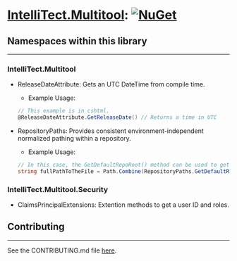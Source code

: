 # [IntelliTect.Multitool](https://www.nuget.org/packages/IntelliTect.Multitool/): [![NuGet](https://img.shields.io/nuget/v/IntelliTect.Multitool.svg)](https://www.nuget.org/packages/IntelliTect.Multitool/)

## Namespaces within this library

-------

### IntelliTect.Multitool

* ReleaseDateAttribute: Gets an UTC DateTime from compile time.
  * Example Usage:

  ```csharp
  // This example is in cshtml.
  @ReleaseDateAttribute.GetReleaseDate() // Returns a time in UTC
  ```

* RepositoryPaths: Provides consistent environment-independent normalized pathing within a repository.
  * Example Usage:

  ```csharp
  // In this case, the GetDefaultRepoRoot() method can be used to get the root of a repository.
  string fullPathToTheFile = Path.Combine(RepositoryPaths.GetDefaultRepoRoot(), "TheFile.txt");
  ```

### IntelliTect.Multitool.Security

* ClaimsPrincipalExtensions: Extention methods to get a user ID and roles.

## Contributing

-------

See the CONTRIBUTING.md file [here](https://github.com/IntelliTect/Multitool/blob/main/CONTRIBUTING.md).
